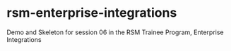 # rsm-enterprise-integrations
Demo and Skeleton for session 06 in the RSM Trainee Program, Enterprise Integrations
